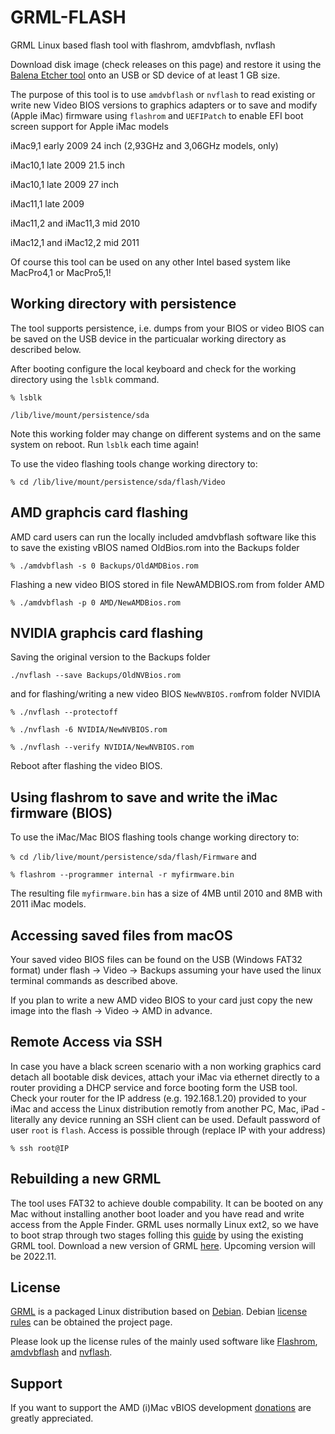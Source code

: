 # GRML-FLASH

GRML Linux based flash tool with flashrom, amdvbflash, nvflash 

Download disk image (check releases on this page) and restore it using the [Balena Etcher tool](https://www.balena.io/etcher/) onto an USB or SD device of at least 1 GB size.

The purpose of this tool is to use `amdvbflash` or `nvflash` to read existing or write new Video BIOS versions to graphics adapters or to save and modify (Apple iMac) firmware using `flashrom` and `UEFIPatch` to enable EFI boot screen support for Apple iMac models

iMac9,1 early 2009 24 inch (2,93GHz and 3,06GHz models, only)

iMac10,1 late 2009 21.5 inch

iMac10,1 late 2009 27 inch

iMac11,1 late 2009

iMac11,2 and iMac11,3 mid 2010

iMac12,1 and iMac12,2 mid 2011

Of course this tool can be used on any other Intel based system like MacPro4,1 or MacPro5,1!

## Working directory with persistence

The tool supports persistence, i.e. dumps from your BIOS or video BIOS can be saved on the USB device in the particualar working directory as described below.

After booting configure the local keyboard and check for the working directory using the `lsblk` command. 

`
% lsblk
`

`
/lib/live/mount/persistence/sda
`

Note this working folder may change on different systems and on the same system on reboot. Run `lsblk` each time again!

To use the video flashing tools change working directory to:

`
% cd /lib/live/mount/persistence/sda/flash/Video 
`

## AMD graphcis card flashing

AMD card users can run the locally included amdvbflash software like this to save the existing vBIOS named OldBios.rom into the Backups folder

`
% ./amdvbflash -s 0 Backups/OldAMDBios.rom 
`

Flashing a new video BIOS stored in file NewAMDBIOS.rom from folder AMD

`
% ./amdvbflash -p 0 AMD/NewAMDBios.rom 
`
## NVIDIA graphcis card flashing

Saving the original version to the Backups folder

`
./nvflash --save Backups/OldNVBios.rom
`

and for flashing/writing a new video BIOS `NewNVBIOS.rom`from folder NVIDIA

```
% ./nvflash --protectoff

% ./nvflash -6 NVIDIA/NewNVBIOS.rom

% ./nvflash --verify NVIDIA/NewNVBIOS.rom
```
Reboot after flashing the video BIOS.

## Using flashrom to save and write the iMac firmware (BIOS)

To use the iMac/Mac BIOS flashing tools change working directory to:

`
% cd /lib/live/mount/persistence/sda/flash/Firmware
`
and

`
% flashrom --programmer internal -r myfirmware.bin
`

The resulting file `myfirmware.bin` has a size of 4MB until 2010 and 8MB with 2011 iMac models.

## Accessing saved files from macOS 

Your saved video BIOS files can be found on the USB (Windows FAT32 format) under flash -> Video -> Backups assuming your have used the linux terminal commands as described above.

If you plan to write a new AMD video BIOS to your card just copy the new image into the flash -> Video -> AMD in advance.

## Remote Access via SSH

In case you have a black screen scenario with a non working graphics card detach all bootable disk devices, attach your iMac via ethernet directly to a router providing a DHCP service and force booting form the USB tool. Check your router for the IP address (e.g. 192.168.1.20) provided to your iMac and access the Linux distribution remotly from another PC, Mac, iPad - literally any device running an SSH client can be used. Default password of user `root` is `flash`. Access is possible through (replace IP with your address)

`
% ssh root@IP 
`

## Rebuilding a new GRML 

The tool uses FAT32 to achieve double compability. It can be booted on any Mac without installing another boot loader and you have read and write access from the Apple Finder. GRML uses normally Linux ext2, so we have to boot strap through two stages folling this [guide](https://forums.macrumors.com/threads/imac-2011-see-more-uefi-firmware-mod.2257435/post-31093603) by using the existing GRML tool. Download a new version of GRML [here](https://grml.org). Upcoming version will be 2022.11.

## License

[GRML](https://grml.org) is a packaged Linux distribution based on [Debian](https://www.debian.org). Debian [license rules](https://www.debian.org/legal/index.en.html) can be obtained the project page.

Please look up the license rules of the mainly used software like [Flashrom](https://www.flashrom.org/Flashrom), [amdvbflash](https://www.techpowerup.com/download/ati-atiflash/) and [nvflash](https://www.techpowerup.com/download/nvidia-nvflash/).

## Support

If you want to support the AMD (i)Mac vBIOS development [donations](https://www.paypal.com/paypalme/Ausdauersportler) are greatly appreciated.

